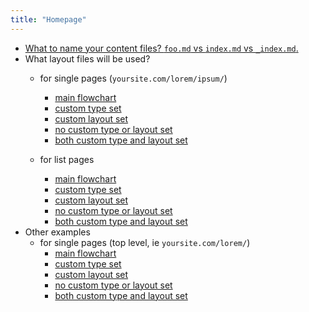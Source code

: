 ```yaml
---
title: "Homepage"
---
```


- [What to name your content files? `foo.md` vs `index.md` vs `_index.md`.](/single-vs-list/)
- What layout files will be used?
    - for single pages (`yoursite.com/lorem/ipsum/`)
        - [main flowchart](/trees/)
        - [custom type set](/trees/acacia/)
        - [custom layout set](/trees/fig/)
        - [no custom type or layout set](/mahogany/)
        - [both custom type and layout set](/pine/)

    - for list pages
        - [main flowchart](/clouds/)
        - [custom type set](/fruit/)
        - [custom layout set](/metals/)
        - [no custom type or layout set](/clouds/)
        - [both custom type and layout set](/colors/)
- Other examples
    - for single pages (top level, ie `yoursite.com/lorem/`)
        - [main flowchart](/square/)
        - [custom type set](/rectangle/)
        - [custom layout set](/rhombus/)
        - [no custom type or layout set](/square/)
        - [both custom type and layout set](/oval/)